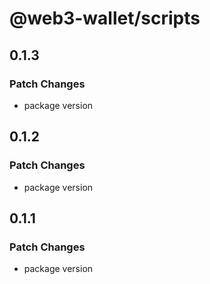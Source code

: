 # @web3-wallet/scripts

## 0.1.3

### Patch Changes

- package version

## 0.1.2

### Patch Changes

- package version

## 0.1.1

### Patch Changes

- package version
